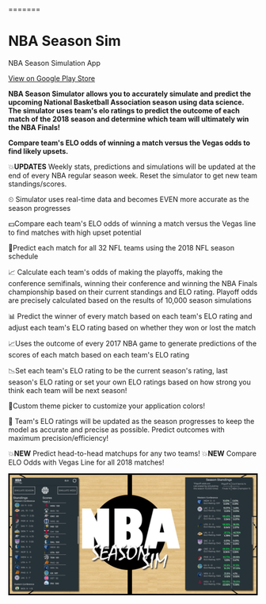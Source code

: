 =======
# NBA Season Sim
NBA Season Simulation App 

[View on Google Play Store](https://play.google.com/store/apps/details?id=io.github.patpatchpatrick.nbaseasonsim)

<b>NBA Season Simulator allows you to accurately simulate and predict the upcoming National Basketball Association season using data science.  The simulator uses team's elo ratings to predict the outcome of each match of the 2018 season and determine which team will ultimately win the NBA Finals!

 Compare team's ELO odds of winning a match versus the Vegas odds to find likely upsets.  </b>

💥<b>UPDATES</b> Weekly stats, predictions and simulations will be updated at the end of every NBA regular season week.  Reset the simulator to get new team standings/scores.

⏲ Simulator uses real-time data and becomes EVEN more accurate as the season progresses

💵Compare each team's ELO odds of winning a match versus the Vegas line to find matches with high upset potential

🏀Predict each match for all 32 NFL teams using the 2018 NFL season schedule

📈 Calculate each team's odds of making the playoffs, making the conference semifinals, winning their conference and winning the NBA Finals championship based on their current standings and ELO rating.  Playoff odds are precisely calculated based on the results of 10,000 season simulations 

📊 Predict the winner of every match based on each team's ELO rating and adjust each team's ELO rating based on whether they won or lost the match 

📈Uses the outcome of every 2017 NBA game to generate predictions of the scores of each match based on each team's ELO rating

📉Set each team's ELO rating to be the current season's rating, last season's ELO rating or set your own ELO ratings based on how strong you think each team will be next season!

🎨Custom theme picker to customize your application colors!

📐 Team's ELO ratings will be updated as the season progresses to keep the model as accurate and precise as possible.  Predict outcomes with maximum precision/efficiency!

💥<b>NEW</b> Predict head-to-head matchups for any two teams!
💥<b>NEW</b> Compare ELO Odds with Vegas Line for all 2018 matches!

![Screenshots](https://raw.githubusercontent.com/patpatchpatrick/NBASeasonSimulator/master/app/docs/images/NbaSeasonSimFeatureScreens.png)


